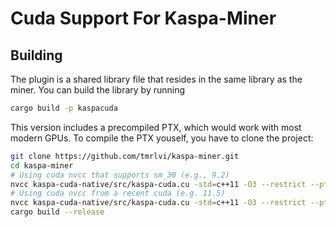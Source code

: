 # Cuda Support For Kaspa-Miner

## Building

The plugin is a shared library file that resides in the same library as the miner. 
You can build the library by running
```sh
cargo build -p kaspacuda
```

This version includes a precompiled PTX, which would work with most modern GPUs. To compile the PTX youself,
you have to clone the project:

```sh
git clone https://github.com/tmrlvi/kaspa-miner.git
cd kaspa-miner
# Using cuda nvcc that supports sm_30 (e.g., 9.2)
nvcc kaspa-cuda-native/src/kaspa-cuda.cu -std=c++11 -O3 --restrict --ptx --gpu-architecture=compute_30 --gpu-code=sm_30 -o ./resources/kaspa-cuda-sm30.ptx -Xptxas -O3 -Xcompiler -O3
# Using cuda nvcc from a recent cuda (e.g. 11.5)
nvcc kaspa-cuda-native/src/kaspa-cuda.cu -std=c++11 -O3 --restrict --ptx --gpu-architecture=compute_61 --gpu-code=sm_61 -o ./resources/kaspa-cuda-sm61.ptx -Xptxas -O3 -Xcompiler -O3 
cargo build --release
```
